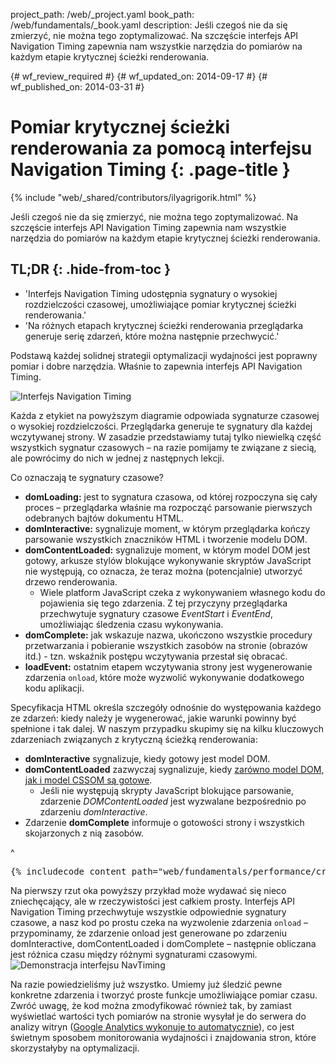 project_path: /web/_project.yaml
book_path: /web/fundamentals/_book.yaml
description: Jeśli czegoś nie da się zmierzyć, nie można tego zoptymalizować. Na szczęście interfejs API Navigation Timing zapewnia nam wszystkie narzędzia do pomiarów na każdym etapie krytycznej ścieżki renderowania.

{# wf_review_required #}
{# wf_updated_on: 2014-09-17 #}
{# wf_published_on: 2014-03-31 #}

# Pomiar krytycznej ścieżki renderowania za pomocą interfejsu Navigation Timing {: .page-title }

{% include "web/_shared/contributors/ilyagrigorik.html" %}


Jeśli czegoś nie da się zmierzyć, nie można tego zoptymalizować. Na szczęście interfejs API Navigation Timing zapewnia nam wszystkie narzędzia do pomiarów na każdym etapie krytycznej ścieżki renderowania.


## TL;DR {: .hide-from-toc }
- 'Interfejs Navigation Timing udostępnia sygnatury o wysokiej rozdzielczości czasowej, umożliwiające pomiar krytycznej ścieżki renderowania.'
- 'Na różnych etapach krytycznej ścieżki renderowania przeglądarka generuje serię zdarzeń, które można następnie przechwycić.'


Podstawą każdej solidnej strategii optymalizacji wydajności jest poprawny pomiar i dobre narzędzia. Właśnie to zapewnia interfejs API Navigation Timing.

<img src="images/dom-navtiming.png" class="center" alt="Interfejs Navigation Timing">

Każda z etykiet na powyższym diagramie odpowiada sygnaturze czasowej o wysokiej rozdzielczości. Przeglądarka generuje te sygnatury dla każdej wczytywanej strony. W zasadzie przedstawiamy tutaj tylko niewielką część wszystkich sygnatur czasowych &ndash; na razie pomijamy te związane z siecią, ale powrócimy do nich w jednej z następnych lekcji.

Co oznaczają te sygnatury czasowe?

* **domLoading:** jest to sygnatura czasowa, od której rozpoczyna się cały proces &ndash; przeglądarka właśnie ma rozpocząć parsowanie pierwszych odebranych bajtów dokumentu
  HTML.
* **domInteractive:** sygnalizuje moment, w którym przeglądarka kończy parsowanie wszystkich znaczników HTML i tworzenie modelu DOM.
* **domContentLoaded:** sygnalizuje moment, w którym model DOM jest gotowy, arkusze stylów blokujące wykonywanie skryptów JavaScript nie występują, co oznacza, że teraz można (potencjalnie) utworzyć drzewo renderowania.
    * Wiele platform JavaScript czeka z wykonywaniem własnego kodu do pojawienia się tego zdarzenia. Z tej przyczyny przeglądarka przechwytuje sygnatury czasowe _EventStart_ i _EventEnd_, umożliwiając śledzenia czasu wykonywania.
* **domComplete:** jak wskazuje nazwa, ukończono wszystkie procedury przetwarzania i pobieranie wszystkich zasobów na stronie (obrazów itd.) - tzn. wskaźnik postępu wczytywania przestał się obracać.
* **loadEvent:** ostatnim etapem wczytywania strony jest wygenerowanie zdarzenia `onload`, które może wyzwolić wykonywanie dodatkowego kodu aplikacji.

Specyfikacja HTML określa szczegóły odnośnie do występowania każdego ze zdarzeń: kiedy należy je wygenerować, jakie warunki powinny być spełnione i tak dalej. W naszym przypadku skupimy się na kilku kluczowych zdarzeniach związanych z krytyczną ścieżką renderowania:

* **domInteractive** sygnalizuje, kiedy gotowy jest model DOM.
* **domContentLoaded** zazwyczaj sygnalizuje, kiedy [zarówno model DOM, jak i model CSSOM są gotowe](http://calendar.perfplanet.com/2012/deciphering-the-critical-rendering-path/).
    * Jeśli nie występują skrypty JavaScript blokujące parsowanie, zdarzenie _DOMContentLoaded_ jest wyzwalane bezpośrednio po zdarzeniu _domInteractive_.
* Zdarzenie **domComplete** informuje o gotowości strony i wszystkich skojarzonych z nią zasobów.

^

<pre class="prettyprint">
{% includecode content_path="web/fundamentals/performance/critical-rendering-path/_code/measure_crp.html" region_tag="full" lang=html %}
</pre>

Na pierwszy rzut oka powyższy przykład może wydawać się nieco zniechęcający, ale w rzeczywistości jest całkiem prosty. Interfejs API Navigation Timing przechwytuje wszystkie odpowiednie sygnatury czasowe, a nasz kod po prostu czeka na wyzwolenie zdarzenia `onload` &ndash; przypominamy, że zdarzenie onload jest generowane po zdarzeniu domInteractive, domContentLoaded i domComplete &ndash; następnie obliczana jest różnica czasu między różnymi sygnaturami czasowymi.
<img src="images/device-navtiming-small.png" class="center" alt="Demonstracja interfejsu NavTiming">

Na razie powiedzieliśmy już wszystko. Umiemy już śledzić pewne konkretne zdarzenia i tworzyć proste funkcje umożliwiające pomiar czasu. Zwróć uwagę, że kod można zmodyfikować również tak, by zamiast wyświetlać wartości tych pomiarów na stronie wysyłał je do serwera do analizy witryn ([Google Analytics wykonuje to automatycznie](https://support.google.com/analytics/answer/1205784?hl=en)), co jest świetnym sposobem monitorowania wydajności i znajdowania stron, które skorzystałyby na optymalizacji.



